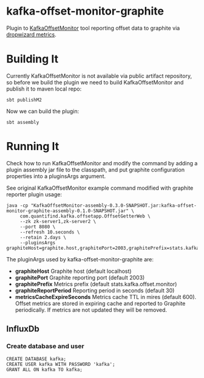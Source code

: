 kafka-offset-monitor-graphite
===========
Plugin to [KafkaOffsetMonitor](https://github.com/quantifind/KafkaOffsetMonitor) tool reporting offset data to graphite via [dropwizard metrics](https://github.com/dropwizard/metrics).


Building It
===========
Currently KafkaOffsetMonitor is not available via public artifact repository, so before we build the plugin we need to build KafkaOffsetMonitor and publish it to maven local repo:

```
sbt publishM2
```

Now we can build the plugin:

```
sbt assembly
```

Running It
===========
Check how to run KafkaOffsetMonitor and modify the command by adding a plugin assembly jar file to the classpath, and put graphite configuration properties into a pluginsArgs argument.

See original KafkaOffsetMonitor example command modified with graphite reporter plugin usage:

```
java -cp "KafkaOffsetMonitor-assembly-0.3.0-SNAPSHOT.jar:kafka-offset-monitor-graphite-assembly-0.1.0-SNAPSHOT.jar" \
     com.quantifind.kafka.offsetapp.OffsetGetterWeb \
     --zk zk-server1,zk-server2 \
     --port 8080 \
     --refresh 10.seconds \
     --retain 2.days \
     --pluginsArgs graphiteHost=graphite.host,graphitePort=2003,graphitePrefix=stats.kafka.offset_monitor
```

The pluginArgs used by kafka-offset-monitor-graphite are:

- **graphiteHost** Graphite host (default localhost)
- **graphitePort** Graphite reporting port (default 2003)
- **graphitePrefix** Metrics prefix (default stats.kafka.offset.monitor)
- **graphiteReportPeriod** Reporting period in seconds (default 30)
- **metricsCacheExpireSeconds** Metrics cache TTL in mires (default 600). Offset metrics are stored in expiring cache and reported to Graphite periodically. If metrics are not updated they will be removed.


## InfluxDb
### Create database and user

```
CREATE DATABASE kafka;
CREATE USER kafka WITH PASSWORD 'kafka';
GRANT ALL ON kafka TO kafka;
```